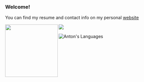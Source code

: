 ### Welcome!

You can find my resume and contact info on my personal [website](https://ischemist.com)

<div>
  <img height="170" align="left" src="https://githubstats-69cbfm1g5-anmorgunovs-projects.vercel.app/api?username=anmorgunov&theme=transparent&show_icons=true&count_private=true&include_all_commits=true" />
  <img src="https://githubstats-69cbfm1g5-anmorgunovs-projects.vercel.app/api/top-langs?layout=compact&hide=jupyter%20notebook%2Ccss%2Ctex%2Chtml%2Croff%2Cmdx&username=anmorgunov" />
</div>

![Anton's Languages](https://githubstats-69cbfm1g5-anmorgunovs-projects.vercel.app/api/top-langs?layout=compact\&hide=jupyter%20notebook,css,tex,html,roff,mdx\&username=anmorgunov)
